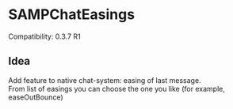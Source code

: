 # SAMPChatEasings

Compatibility: 0.3.7 R1

## Idea
Add feature to native chat-system: easing of last message.\
From list of easings you can choose the one you like (for example, easeOutBounce)
